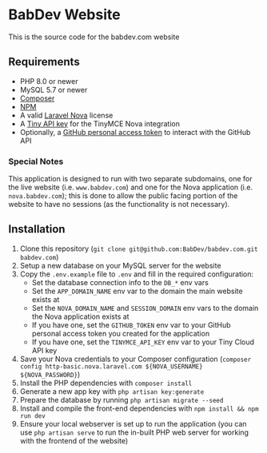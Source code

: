 # BabDev Website

This is the source code for the babdev.com website

## Requirements

- PHP 8.0 or newer
- MySQL 5.7 or newer
- [Composer](https://getcomposer.org/download/)
- [NPM](https://docs.npmjs.com/downloading-and-installing-node-js-and-npm)
- A valid [Laravel Nova](https://nova.laravel.com) license
- A [Tiny API key](https://www.tiny.cloud) for the TinyMCE Nova integration
- Optionally, a [GitHub personal access token](https://help.github.com/en/github/authenticating-to-github/creating-a-personal-access-token-for-the-command-line) to interact with the GitHub API

### Special Notes

This application is designed to run with two separate subdomains, one for the live website (i.e. `www.babdev.com`) and one for the Nova application (i.e. `nova.babdev.com`); this is done to allow the public facing portion of the website to have no sessions (as the functionality is not necessary).

## Installation

1. Clone this repository (`git clone git@github.com:BabDev/babdev.com.git babdev.com`)
2. Setup a new database on your MySQL server for the website
3. Copy the `.env.example` file to `.env` and fill in the required configuration:
    - Set the database connection info to the `DB_*` env vars
    - Set the `APP_DOMAIN_NAME` env var to the domain the main website exists at
    - Set the `NOVA_DOMAIN_NAME` and `SESSION_DOMAIN` env vars to the domain the Nova application exists at
    - If you have one, set the `GITHUB_TOKEN` env var to your GitHub personal access token you created for the application
    - If you have one, set the `TINYMCE_API_KEY` env var to your Tiny Cloud API key
4. Save your Nova credentials to your Composer configuration (`composer config http-basic.nova.laravel.com ${NOVA_USERNAME} ${NOVA_PASSWORD}`)
5. Install the PHP dependencies with `composer install`
6. Generate a new app key with `php artisan key:generate`
7. Prepare the database by running `php artisan migrate --seed`
8. Install and compile the front-end dependencies with `npm install && npm run dev`
9. Ensure your local webserver is set up to run the application (you can use `php artisan serve` to run the in-built PHP web server for working with the frontend of the website)
